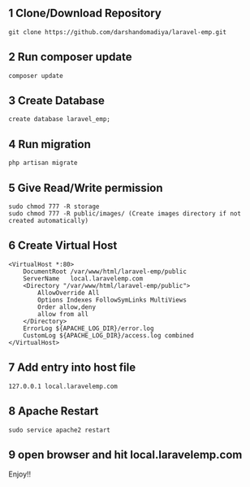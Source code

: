 ## 1 Clone/Download Repository
```
git clone https://github.com/darshandomadiya/laravel-emp.git
```

## 2 Run composer update
``` 
composer update 
```
## 3 Create Database
```
create database laravel_emp;
```
## 4 Run migration
```
php artisan migrate
```
## 5 Give Read/Write permission
```
sudo chmod 777 -R storage
sudo chmod 777 -R public/images/ (Create images directory if not created automatically)
```
## 6 Create Virtual Host
```
<VirtualHost *:80>
	DocumentRoot /var/www/html/laravel-emp/public
	ServerName   local.laravelemp.com
	<Directory "/var/www/html/laravel-emp/public">
		AllowOverride All
		Options Indexes FollowSymLinks MultiViews
		Order allow,deny
	    allow from all
	</Directory>
	ErrorLog ${APACHE_LOG_DIR}/error.log
	CustomLog ${APACHE_LOG_DIR}/access.log combined
</VirtualHost>
```
## 7 Add entry into host file
```
127.0.0.1 local.laravelemp.com
```
## 8 Apache Restart
```
sudo service apache2 restart
```
## 9 open browser and hit local.laravelemp.com
Enjoy!!
